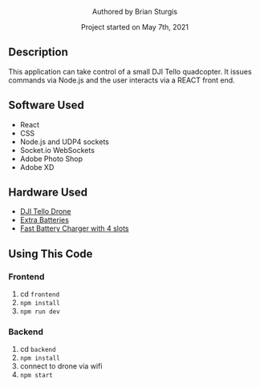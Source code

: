 <p align="center"> Authored by Brian Sturgis</p>
<p align="center">Project started on May 7th, 2021</p>


## Description
This application can take control of a small DJI Tello quadcopter.  It issues commands via Node.js and the user interacts via a REACT front end.

## Software Used
* React 
* CSS
* Node.js and UDP4 sockets
* Socket.io WebSockets 
* Adobe Photo Shop
* Adobe XD

## Hardware Used
* [DJI Tello Drone](https://amzn.to/2SvzqON)
* [Extra Batteries](https://amzn.to/2SyV70J)
* [Fast Battery Charger with 4 slots](https://amzn.to/2SAWqwb)

## Using This Code

### Frontend

1. cd `frontend`
1. `npm install`
1. `npm run dev`


### Backend
1. cd `backend`
1. `npm install`
1. connect to drone via wifi
1. `npm start`

